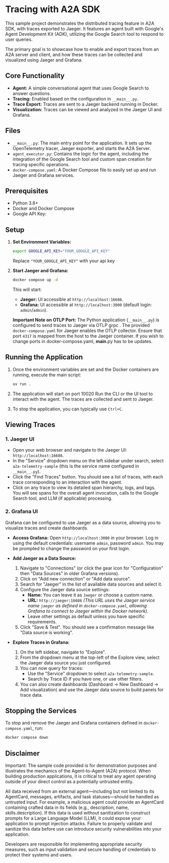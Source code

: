 # Tracing with A2A SDK

This sample project demonstrates the distributed tracing feature in A2A SDK, with traces exported to Jaeger. It features an agent built with  Google's Agent Development Kit (ADK), utilizing the Google Search tool to respond to user queries.

The primary goal is to showcase how to enable and export traces from an A2A server and client, and how these traces can be collected and visualized using Jaeger and Grafana.

## Core Functionality

*   **Agent:** A simple conversational agent that uses Google Search to answer questions.
*   **Tracing:** Enabled based on the configuration in  `__main__.py`.
*   **Trace Export:** Traces are sent to a Jaeger backend running in Docker.
*   **Visualization:** Traces can be viewed and analyzed in the Jaeger UI and Grafana.

## Files

*   `__main__.py`: The main entry point for the application. It sets up the OpenTelemetry tracer, Jaeger exporter, and starts the A2A Server.
*   `agent_executor.py`: Contains the logic for the agent, including the integration of the Google Search tool and custom span creation for tracing specific operations.
*   `docker-compose.yaml`: A Docker Compose file to easily set up and run Jaeger and Grafana services.

## Prerequisites

*   Python 3.8+
*   Docker and Docker Compose
*   Google API Key:


## Setup


1.  **Set Environment Variables:**

    ```bash
    export GOOGLE_API_KEY="YOUR_GOOGLE_API_KEY"
    ```
    Replace `"YOUR_GOOGLE_API_KEY"` with your api key

3.  **Start Jaeger and Grafana:**

    ```bash
    docker compose up -d
    ```
    This will start:
    *   **Jaeger:** UI accessible at `http://localhost:16686`.
    *   **Grafana:** UI accessible at `http://localhost:3000` (default login: `admin`/`admin`).

    **Important Note on OTLP Port:** The Python application (`__main__.py`) is configured to send traces to Jaeger via OTLP grpc . The provided `docker-compose.yaml` for Jaeger enables the OTLP collector. Ensure that port `4317` is mapped from the host to the Jaeger container. If you wish to change ports in docker-compose.yaml, __main__.py has to be updates.


## Running the Application

1.  Once the environment variables are set and the Docker containers are running, execute the main script:
    ```bash
    uv run .
    ```

2.  The application will start on port 10020
    Run the CLI or the UI tool to interact with the agent. The traces are collected and sent to Jaeger.

3.  To stop the application, you can typically use `Ctrl+C`.

## Viewing Traces

### 1. Jaeger UI

*   Open your web browser and navigate to the Jaeger UI: `http://localhost:16686`.
*   In the "Service" dropdown menu on the left sidebar under search, select `a2a-telemetry-sample` (this is the service name configured in `__main__.py`).
*   Click the "Find Traces" button. You should see a list of traces, with each trace corresponding to an interaction with the agent.
*   Click on any trace to view its detailed span hierarchy, logs, and tags. You will see spans for the overall agent invocation, calls to the Google Search tool, and LLM (if applicable) processing.

### 2. Grafana UI

Grafana can be configured to use Jaeger as a data source, allowing you to visualize traces and create dashboards.

*   **Access Grafana:** Open `http://localhost:3000` in your browser. Log in using the default credentials: username `admin`, password `admin`. You may be prompted to change the password on your first login.

*   **Add Jaeger as a Data Source:**
    1.  Navigate to "Connections" (or click the gear icon for "Configuration" then "Data Sources" in older Grafana versions).
    2.  Click on "Add new connection" or "Add data source".
    3.  Search for "Jaeger" in the list of available data sources and select it.
    4.  Configure the Jaeger data source settings:
        *   **Name:** You can leave it as `Jaeger` or choose a custom name.
        *   **URL:** `http://jaeger:16686`
            *(This URL uses the Jaeger service name `jaeger` as defined in `docker-compose.yaml`, allowing Grafana to connect to Jaeger within the Docker network).*
        *   Leave other settings as default unless you have specific requirements.
    5.  Click "Save & Test". You should see a confirmation message like "Data source is working".

*   **Explore Traces in Grafana:**
    1.  On the left sidebar, navigate to "Explore".
    2.  From the dropdown menu at the top-left of the Explore view, select the Jaeger data source you just configured.
    3.  You can now query for traces:
        *   Use the "Service" dropdown to select `a2a-telemetry-sample`.
        *   Search by Trace ID if you have one, or use other filters.
    4.  You can also create dashboards (Dashboard -> New Dashboard -> Add visualization) and use the Jaeger data source to build panels for trace data.

## Stopping the Services

To stop and remove the Jaeger and Grafana containers defined in `docker-compose.yaml`, run:
```bash
docker compose down
```

## Disclaimer
Important: The sample code provided is for demonstration purposes and illustrates the mechanics of the Agent-to-Agent (A2A) protocol. When building production applications, it is critical to treat any agent operating outside of your direct control as a potentially untrusted entity.

All data received from an external agent—including but not limited to its AgentCard, messages, artifacts, and task statuses—should be handled as untrusted input. For example, a malicious agent could provide an AgentCard containing crafted data in its fields (e.g., description, name, skills.description). If this data is used without sanitization to construct prompts for a Large Language Model (LLM), it could expose your application to prompt injection attacks.  Failure to properly validate and sanitize this data before use can introduce security vulnerabilities into your application.

Developers are responsible for implementing appropriate security measures, such as input validation and secure handling of credentials to protect their systems and users.